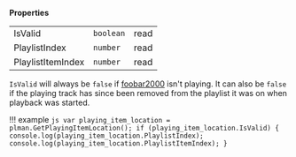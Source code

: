 **Properties**

||||
|---|---|---|
IsValid|`boolean`|read|
PlaylistIndex|`number`|read|
PlaylistItemIndex|`number`|read|

`IsValid` will always be `false` if [foobar2000](https://foobar2000.org) isn't playing. It can
also be `false` if the playing track has since been removed from the playlist it was on when playback was started.

!!! example
	```js
	var playing_item_location = plman.GetPlayingItemLocation();
	if (playing_item_location.IsValid) {
		console.log(playing_item_location.PlaylistIndex);
		console.log(playing_item_location.PlaylistItemIndex);
	}
	```
